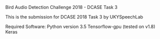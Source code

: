 Bird Audio Detection Challenge 2018 - DCASE Task 3

This is the submission for DCASE 2018 Task 3 by UKYSpeechLab

Required Software:
Python version 3.5
Tensorflow-gpu (tested on v1.8)
Keras
